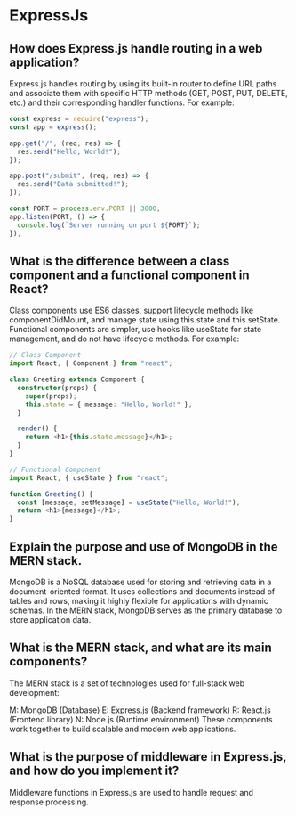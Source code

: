 # ExpressJs

## How does Express.js handle routing in a web application?

Express.js handles routing by using its built-in router to define URL paths and associate them with specific HTTP methods (GET, POST, PUT, DELETE, etc.) and their corresponding handler functions. For example:

```ts
const express = require("express");
const app = express();

app.get("/", (req, res) => {
  res.send("Hello, World!");
});

app.post("/submit", (req, res) => {
  res.send("Data submitted!");
});

const PORT = process.env.PORT || 3000;
app.listen(PORT, () => {
  console.log(`Server running on port ${PORT}`);
});
```

## What is the difference between a class component and a functional component in React?

Class components use ES6 classes, support lifecycle methods like componentDidMount, and manage state using this.state and this.setState. Functional components are simpler, use hooks like useState for state management, and do not have lifecycle methods. For example:

```ts
// Class Component
import React, { Component } from "react";

class Greeting extends Component {
  constructor(props) {
    super(props);
    this.state = { message: "Hello, World!" };
  }

  render() {
    return <h1>{this.state.message}</h1>;
  }
}

// Functional Component
import React, { useState } from "react";

function Greeting() {
  const [message, setMessage] = useState("Hello, World!");
  return <h1>{message}</h1>;
}
```

## Explain the purpose and use of MongoDB in the MERN stack.

MongoDB is a NoSQL database used for storing and retrieving data in a document-oriented format. It uses collections and documents instead of tables and rows, making it highly flexible for applications with dynamic schemas. In the MERN stack, MongoDB serves as the primary database to store application data.

## What is the MERN stack, and what are its main components?

The MERN stack is a set of technologies used for full-stack web development:

M: MongoDB (Database)
E: Express.js (Backend framework)
R: React.js (Frontend library)
N: Node.js (Runtime environment)
These components work together to build scalable and modern web applications.

## What is the purpose of middleware in Express.js, and how do you implement it?

Middleware functions in Express.js are used to handle request and response processing.
